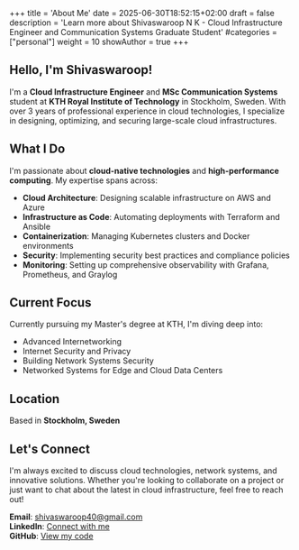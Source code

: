 +++
title = 'About Me'
date = 2025-06-30T18:52:15+02:00
draft = false
description = 'Learn more about Shivaswaroop N K - Cloud Infrastructure Engineer and Communication Systems Graduate Student'
#categories = ["personal"]
weight = 10
showAuthor = true
+++

## Hello, I'm Shivaswaroop!

I'm a **Cloud Infrastructure Engineer** and **MSc Communication Systems** student at **KTH Royal Institute of Technology** in Stockholm, Sweden. With over 3 years of professional experience in cloud technologies, I specialize in designing, optimizing, and securing large-scale cloud infrastructures.

## What I Do

I'm passionate about **cloud-native technologies** and **high-performance computing**. My expertise spans across:

- **Cloud Architecture**: Designing scalable infrastructure on AWS and Azure
- **Infrastructure as Code**: Automating deployments with Terraform and Ansible
- **Containerization**: Managing Kubernetes clusters and Docker environments
- **Security**: Implementing security best practices and compliance policies
- **Monitoring**: Setting up comprehensive observability with Grafana, Prometheus, and Graylog

## Current Focus

Currently pursuing my Master's degree at KTH, I'm diving deep into:
- Advanced Internetworking
- Internet Security and Privacy
- Building Network Systems Security
- Networked Systems for Edge and Cloud Data Centers

## Location

Based in **Stockholm, Sweden**

## Let's Connect

I'm always excited to discuss cloud technologies, network systems, and innovative solutions. Whether you're looking to collaborate on a project or just want to chat about the latest in cloud infrastructure, feel free to reach out!

**Email**: [shivaswaroop40@gmail.com](mailto:shivaswaroop40@gmail.com)  
**LinkedIn**: [Connect with me](https://linkedin.com/in/shivaswaroop-nittoor-krishnamurthy-67551a14b)  
**GitHub**: [View my code](https://github.com/shivaswaroop40)  
